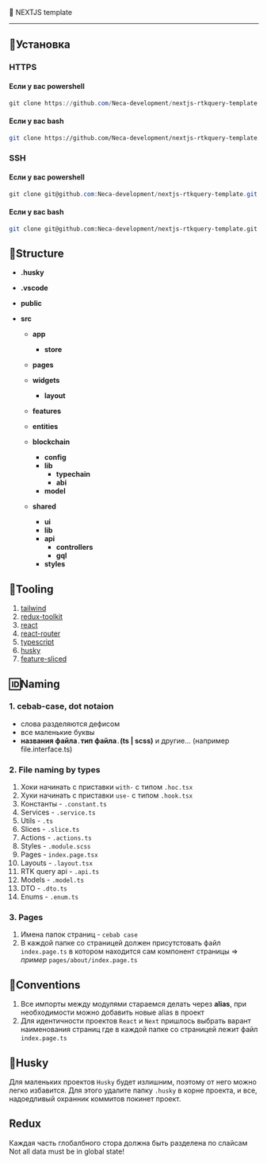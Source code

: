 🦄 NEXTJS template

--- 

## 💾Установка

### HTTPS

#### Если у вас powershell

```Powershell
git clone https://github.com/Neca-development/nextjs-rtkquery-template.git <ИМЯ ПАКЕТА> ; cd <ИМЯ ПАКЕТА> ; git remote remove origin ; npm i
```

#### Если у вас bash

```Bash
git clone https://github.com/Neca-development/nextjs-rtkquery-template.git <ИМЯ ПАКЕТА> && cd <ИМЯ ПАКЕТА> && git remote remove origin && npm i
```
### SSH

#### Если у вас powershell

```Powershell
git clone git@github.com:Neca-development/nextjs-rtkquery-template.git <ИМЯ ПАКЕТА> ; cd <ИМЯ ПАКЕТА> ; git remote remove origin ; npm i
```

#### Если у вас bash

```Bash
git clone git@github.com:Neca-development/nextjs-rtkquery-template.git <ИМЯ ПАКЕТА> && cd <ИМЯ ПАКЕТА> && git remote remove origin && npm i
```

## 📁Structure
- **.husky**
- **.vscode**
- **public**
- **src**
  
  - **app**
    - **store**
  
  - **pages** 
  
  - **widgets**
    - **layout**
  
  - **features**
  
  - **entities**
  
  - **blockchain** 
    - **config** 
    - **lib** 
      - **typechain** 
      - **abi** 
    - **model** 
  
  - **shared** 
    - **ui**
    - **lib**
    - **api**
      - **controllers** 
      - **gql** 
    - **styles** 
  

## 📖Tooling

1. [tailwind](https://tailwindcss.com/)
2. [redux-toolkit](https://redux-toolkit.js.org/introduction/getting-started)
3. [react](https://reactjs.org/docs/getting-started.html)
4. [react-router](https://reactrouter.com/docs/en/v6/getting-started/overview)
5. [typescript](https://www.typescriptlang.org/docs/handbook/intro.html)
6. [husky](https://typicode.github.io/husky/#/)
7. [feature-sliced](https://feature-sliced.design/)

## 🆔Naming

### 1. cebab-case, dot notaion
  - слова разделяются дефисом
  - все маленькие буквы
  - **названия файла**`.`**тип файла**`.`**(ts | scss)** и другие... (например file.interface.ts)

### 2. File naming by types
  1. Хоки начинать с приставки `with-` c типом `.hoc.tsx`
  2. Хуки начинать с приставки `use-` c типом `.hook.tsx`
  3. Константы - `.constant.ts`
  4. Services - `.service.ts`
  5. Utils - `.ts`
  6. Slices - `.slice.ts`
  7. Actions - `.actions.ts`
  8. Styles - `.module.scss`
  9. Pages - `index.page.tsx`
  10. Layouts - `.layout.tsx`
  11. RTK query api - `.api.ts`
  12. Models - `.model.ts`
  13. DTO - `.dto.ts`
  14. Enums - `.enum.ts`

### 3. Pages  
  1. Имена папок страниц - `cebab case`
  2. В каждой папке со страницей должен присутстовать файл `index.page.ts` в котором находится сам компонент страницы => *пример* `pages/about/index.page.ts` 


## 📜Conventions 
1. Все импорты между модулями стараемся делать через **alias**, при необходимости можно добавить новые alias в проект
2. Для идентичности проектов `React` и `Next` пришлось выбрать варант наименования страниц где в каждой папке со страницей лежит файл `index.page.ts`

## 🐺Husky

Для маленьких проектов `Husky` будет излишним, поэтому от него можно легко избавится.
Для этого удалите папку `.husky` в корне проекта, и все, надоедливый охранник коммитов покинет проект.

## Redux

Каждая часть глобалбного стора должна быть разделена по слайсам
Not all data must be in global state!
